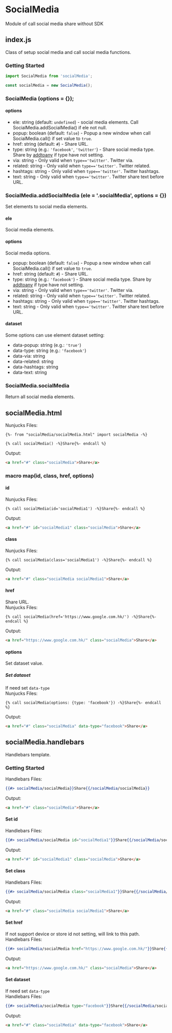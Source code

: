 # SocialMedia
Module of call social media share without SDK

## index.js
Class of setup social media and call social media functions.

### Getting Started
```js
import SocialMedia from 'socialMedia';

const socialMedia = new SocialMedia();
```

### SocialMedia (options = {});
#### options
- ele: string (default: `undefined`) - social media elements. Call SocialMedia.addSocialMedia() if ele not null.
- popup: boolean (default: `false`) - Popup a new window when call SocialMedia.call() if set value to `true`.
- href: string (default: `#`) - Share URL.
- type: string (e.g.: `'facebook'`, `'twitter'`) - Share social media type. Share by [addtoany](https://www.addtoany.com) if type have not setting.
- via: string - Only valid when `type=='twitter'`. Twitter via.
- related: string - Only valid when `type=='twitter'`. Twitter related.
- hashtags: string - Only valid when `type=='twitter'`. Twitter hashtags.
- text: string - Only valid when `type=='twitter'`. Twitter share text before URL.

### SocialMedia.addSocialMedia (ele = '.socialMedia', options = {})
Set elements to social media elements.
#### ele
Social media elements.

#### options
Social media options.
- popup: boolean (default: `false`) - Popup a new window when call SocialMedia.call() if set value to `true`.
- href: string (default: `#`) - Share URL.
- type: string (e.g.: `'facebook'`) - Share social media type. Share by [addtoany](https://www.addtoany.com) if type have not setting.
- via: string - Only valid when `type=='twitter'`. Twitter via.
- related: string - Only valid when `type=='twitter'`. Twitter related.
- hashtags: string - Only valid when `type=='twitter'`. Twitter hashtags.
- text: string - Only valid when `type=='twitter'`. Twitter share text before URL.

#### dataset
Some options can use element dataset setting:
- data-popup: string (e.g.: `'true'`)
- data-type: string (e.g.: `'facebook'`)
- data-via: string
- data-related: string
- data-hashtags: string
- data-text: string

### SocialMedia.socialMedia
Return all social media elements.

## socialMedia.html
Nunjucks Files:
```nunjucks
{%- from "socialMedia/socialMedia.html" import socialMedia -%}

{% call socialMedia() -%}Share{%- endcall %}
```
Output:
```html
<a href="#" class="socialMedia">Share</a>
```

### macro map(id, class, href, options)

#### id
Nunjucks Files:
```nunjucks
{% call socialMedia(id='socialMedia1') -%}Share{%- endcall %}
```
Output:
```html
<a href="#" id="socialMedia1" class="socialMedia">Share</a>
```

#### class
Nunjucks Files:
```nunjucks
{% call socialMedia(class='socialMedia1') -%}Share{%- endcall %}
```
Output:
```html
<a href="#" class="socialMedia socialMedia1">Share</a>
```

#### href
Share URL.<br/>
Nunjucks Files:
```nunjucks
{% call socialMedia(href='https://www.google.com.hk/') -%}Share{%- endcall %}
```
Output:
```html
<a href="https://www.google.com.hk/" class="socialMedia">Share</a>
```

#### options
Set dataset value.

##### Set dataset
If need set `data-type`<br/>
Nunjucks Files:
```nunjucks
{% call socialMedia(options: {type: 'facebook'}) -%}Share{%- endcall %}
```
Output:
```html
<a href="#" class="socialMedia" data-type="facebook">Share</a>
```

## socialMedia.handlebars
Handlebars template.

### Getting Started
Handlebars Files:
```handlebars
{{#> socialMedia/socialMedia}}Share{{/socialMedia/socialMedia}}
```
Output:
```html
<a href="#" class="socialMedia">Share</a>
```

#### Set id
Handlebars Files:
```handlebars
{{#> socialMedia/socialMedia id="socialMedia1"}}Share{{/socialMedia/socialMedia}}
```
Output:
```html
<a href="#" id="socialMedia1" class="socialMedia">Share</a>
```

#### Set class
Handlebars Files:
```handlebars
{{#> socialMedia/socialMedia class="socialMedia1"}}Share{{/socialMedia/socialMedia}}
```
Output:
```html
<a href="#" class="socialMedia socialMedia1">Share</a>
```

#### Set href
If not support device or store id not setting, will link to this path.<br/>
Handlebars Files:
```handlebars
{{#> socialMedia/socialMedia href="https://www.google.com.hk/"}}Share{{/socialMedia/socialMedia}}
```
Output:
```html
<a href="https://www.google.com.hk/" class="socialMedia">Share</a>
```

#### Set dataset
If need set `data-type`<br/>
Handlebars Files:
```handlebars
{{#> socialMedia/socialMedia type="facebook"}}Share{{/socialMedia/socialMedia}}
```
Output:
```html
<a href="#" class="socialMedia" data-type="facebook">Share</a>
```

